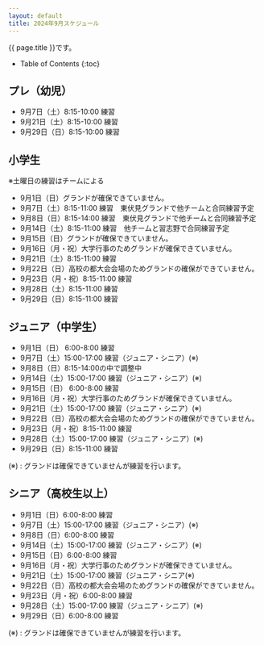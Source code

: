 ```yaml
---
layout: default
title: 2024年9月スケジュール
---
```


{{ page.title }}です。


* Table of Contents
{:toc}


プレ（幼児）
------------------

* 9月7日（土）8:15-10:00 練習
* 9月21日（土）8:15-10:00 練習
* 9月29日（日）8:15-10:00 練習


小学生
-----------

※土曜日の練習はチームによる
* 9月1日（日）グランドが確保できていません。
* 9月7日（土）8:15-11:00 練習　東伏見グランドで他チームと合同練習予定
* 9月8日（日）8:15-14:00 練習　東伏見グランドで他チームと合同練習予定
* 9月14日（土）8:15-11:00 練習　他チームと習志野で合同練習予定
* 9月15日（日）グランドが確保できていません。
* 9月16日（月・祝）大学行事のためグランドが確保できていません。
* 9月21日（土）8:15-11:00 練習
* 9月22日（日）高校の都大会会場のためグランドの確保ができていません。
* 9月23日（月・祝）8:15-11:00 練習
* 9月28日（土）8:15-11:00 練習
* 9月29日（日）8:15-11:00 練習


ジュニア（中学生）
-----------------------------------------

* 9月1日（日） 6:00-8:00 練習
* 9月7日（土）15:00-17:00 練習（ジュニア・シニア）(※)
* 9月8日（日）8:15-14:00の中で調整中　 
* 9月14日（土）15:00-17:00 練習（ジュニア・シニア）(※)
* 9月15日（日） 6:00-8:00 練習
* 9月16日（月・祝）大学行事のためグランドが確保できていません。
* 9月21日（土）15:00-17:00 練習（ジュニア・シニア）(※)
* 9月22日（日）高校の都大会会場のためグランドの確保ができていません。
* 9月23日（月・祝）8:15-11:00 練習
* 9月28日（土）15:00-17:00 練習（ジュニア・シニア）(※)
* 9月29日（日）8:15-11:00 練習

(※) : グランドは確保できていませんが練習を行います。


シニア（高校生以上）
-----------------------------------------

* 9月1日（日）6:00-8:00 練習
* 9月7日（土）15:00-17:00 練習（ジュニア・シニア）(※)
* 9月8日（日）6:00-8:00 練習
* 9月14日（土）15:00-17:00 練習（ジュニア・シニア）(※)
* 9月15日（日）6:00-8:00 練習
* 9月16日（月・祝）大学行事のためグランドが確保できていません。
* 9月21日（土）15:00-17:00 練習（ジュニア・シニア(※)
* 9月22日（日）高校の都大会会場のためグランドの確保ができていません。
* 9月23日（月・祝）6:00-8:00 練習
* 9月28日（土）15:00-17:00 練習（ジュニア・シニア）(※)
* 9月29日（日）6:00-8:00 練習

(※) : グランドは確保できていませんが練習を行います。
